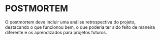 # POSTMORTEM

O postmortem deve incluir uma análise retrospectiva do projeto, destacando o que funcionou bem, o que poderia ter sido feito de maneira diferente e os aprendizados para projetos futuros.
